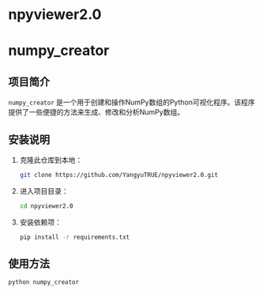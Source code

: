 # npyviewer2.0


# numpy_creator

## 项目简介
`numpy_creator` 是一个用于创建和操作NumPy数组的Python可视化程序。该程序提供了一些便捷的方法来生成、修改和分析NumPy数组。

## 安装说明
1. 克隆此仓库到本地：
    ```bash
    git clone https://github.com/YangyuTRUE/npyviewer2.0.git
    ```
2. 进入项目目录：
    ```bash
    cd npyviewer2.0
    ```
3. 安装依赖项：
    ```bash
    pip install -r requirements.txt
    ```

## 使用方法
```python
python numpy_creator 
```
